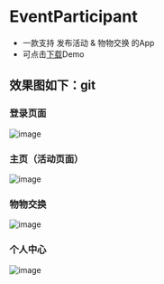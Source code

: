 # EventParticipant

* 一款支持 发布活动 & 物物交换 的App
* 可点击[下载](https://github.com/asche910/EventParticipant/raw/master/app-release.apk)Demo

## 效果图如下：git

### 登录页面

![image](https://github.com/asche910/EventParticipant/blob/master/screenshots/Screenshot_20181014-151746.jpg)

### 主页（活动页面）

![image](https://github.com/asche910/EventParticipant/blob/master/screenshots/Screenshot_20181014-151753.jpg)

### 物物交换

![image](https://github.com/asche910/EventParticipant/blob/master/screenshots/Screenshot_20181014-151841.jpg)

### 个人中心

![image](https://github.com/asche910/EventParticipant/blob/master/screenshots/Screenshot_20181014-151846.jpg)

